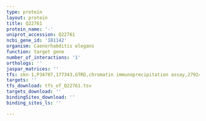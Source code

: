 ```yaml
---
type: protein
layout: protein
title: Q22761
protein_name: '-'
uniprot_accession: Q22761
ncbi_gene_id: '181142'
organism: Caenorhabditis elegans
function: target gene
number_of_interactions: '1'
orthologs: ''
jaspar_matrices: ''
tfs: skn-1,P34707,177343,GTRD,chromatin immunoprecipitation assay,27924024%5Buid%5D,No
targets: ''
tfs_download: tfs_of_Q22761.tsv
targets_download: ''
bindingSites_download: ''
binding_sites_ls: ''

---
```


